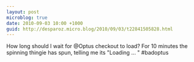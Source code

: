 ```yaml
---
layout: post
microblog: true
date: 2010-09-03 10:00 +1000
guid: http://desparoz.micro.blog/2010/09/03/t22841505828.html
---
```

How long should I wait for @Optus checkout to load? For 10 minutes the spinning thingie has spun, telling me its "Loading ... " #badoptus
